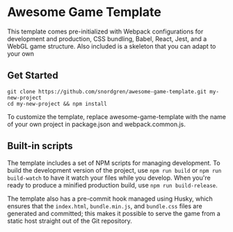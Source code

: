 # Awesome Game Template

This template comes pre-initialized with Webpack configurations for development
and production, CSS bundling, Babel, React, Jest, and a WebGL game structure.
Also included is a skeleton that you can adapt to your own 

## Get Started

    git clone https://github.com/snordgren/awesome-game-template.git my-new-project
    cd my-new-project && npm install

To customize the template, replace awesome-game-template with the name of your own
project in package.json and webpack.common.js.

## Built-in scripts
The template includes a set of NPM scripts for managing development. To build the 
development version of the project, use `npm run build` or `npm run build-watch` to
have it watch your files while you develop. When you're ready to produce a minified
production build, use `npm run build-release`.

The template also has a pre-commit hook managed using Husky, which ensures that the
`index.html`, `bundle.min.js`, and `bundle.css` files are generated and committed; 
this makes it possible to serve the game from a static host straight out of the 
Git repository.
